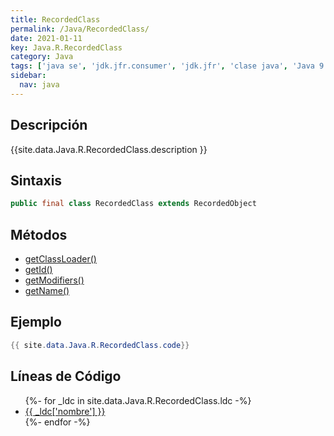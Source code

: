 ```yaml
---
title: RecordedClass
permalink: /Java/RecordedClass/
date: 2021-01-11
key: Java.R.RecordedClass
category: Java
tags: ['java se', 'jdk.jfr.consumer', 'jdk.jfr', 'clase java', 'Java 9']
sidebar: 
  nav: java
---
```


## Descripción
{{site.data.Java.R.RecordedClass.description }}

## Sintaxis
~~~java
public final class RecordedClass extends RecordedObject
~~~

## Métodos
* [getClassLoader()](/Java/RecordedClass/getClassLoader)
* [getId()](/Java/RecordedClass/getId)
* [getModifiers()](/Java/RecordedClass/getModifiers)
* [getName()](/Java/RecordedClass/getName)

## Ejemplo
~~~java
{{ site.data.Java.R.RecordedClass.code}}
~~~

## Líneas de Código
<ul>
{%- for _ldc in site.data.Java.R.RecordedClass.ldc -%}
   <li>
       <a href="{{_ldc['url'] }}">{{ _ldc['nombre'] }}</a>
   </li>
{%- endfor -%}
</ul>
